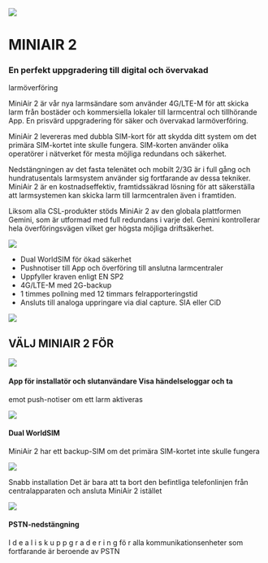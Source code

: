 ![](_page_0_Picture_1.jpeg)

# MINIAIR 2

### En perfekt uppgradering till digital och övervakad

larmöverföring

MiniAir 2 är vår nya larmsändare som använder 4G/LTE-M för att skicka larm från bostäder och kommersiella lokaler till larmcentral och tillhörande App. En prisvärd uppgradering för säker och övervakad larmöverföring.

MiniAir 2 levereras med dubbla SIM-kort för att skydda ditt system om det primära SIM-kortet inte skulle fungera. SIM-korten använder olika operatörer i nätverket för mesta möjliga redundans och säkerhet.

Nedstängningen av det fasta telenätet och mobilt 2/3G är i full gång och hundratusentals larmsystem använder sig fortfarande av dessa tekniker. MiniAir 2 är en kostnadseffektiv, framtidssäkrad lösning för att säkerställa att larmsystemen kan skicka larm till larmcentralen även i framtiden.

Liksom alla CSL-produkter stöds MiniAir 2 av den globala plattformen Gemini, som är utformad med full redundans i varje del. Gemini kontrollerar hela överföringsvägen vilket ger högsta möjliga driftsäkerhet.

![](_page_1_Picture_1.jpeg)

- Dual WorldSIM för ökad säkerhet
- Pushnotiser till App och överföring till anslutna larmcentraler
- Uppfyller kraven enligt EN SP2
- 4G/LTE-M med 2G-backup
- 1 timmes pollning med 12 timmars felrapporteringstid
- Ansluts till analoga uppringare via dial capture. SIA eller CiD

![](_page_1_Picture_8.jpeg)

## VÄLJ MINIAIR 2 FÖR

![](_page_1_Picture_10.jpeg)

#### App för installatör och slutanvändare Visa händelseloggar och ta

emot push-notiser om ett larm aktiveras

![](_page_1_Picture_13.jpeg)

#### Dual WorldSIM

MiniAir 2 har ett backup-SIM om det primära SIM-kortet inte skulle fungera

![](_page_1_Picture_16.jpeg)

Snabb installation Det är bara att ta bort den befintliga telefonlinjen från centralapparaten och ansluta MiniAir 2 istället

![](_page_1_Picture_18.jpeg)

#### PSTN-nedstängning

I d e a l i s k u p p g r a d e r i n g fö r alla kommunikationsenheter som fortfarande är beroende av PSTN